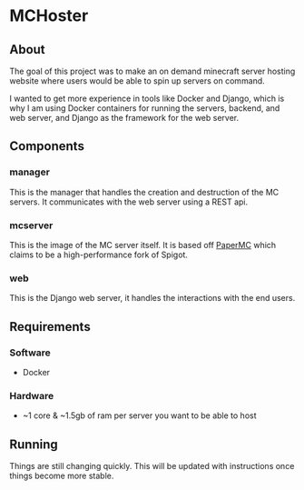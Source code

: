 # MCHoster

## About
The goal of this project was to make an on demand minecraft server hosting website where users would be able to spin up servers on command.

I wanted to get more experience in tools like Docker and Django, which is why I am using Docker containers for running the servers, backend, and web server, and Django as the framework for the web server.

## Components

### manager
This is the manager that handles the creation and destruction of the MC servers. It communicates with the web server using a REST api.

### mcserver
This is the image of the MC server itself. It is based off [PaperMC](https://papermc.io/) which claims to be a high-performance fork of Spigot.

### web
This is the Django web server, it handles the interactions with the end users.

## Requirements
### Software
- Docker

### Hardware
- ~1 core & ~1.5gb of ram per server you want to be able to host

## Running
Things are still changing quickly. This will be updated with instructions once things become more stable.
